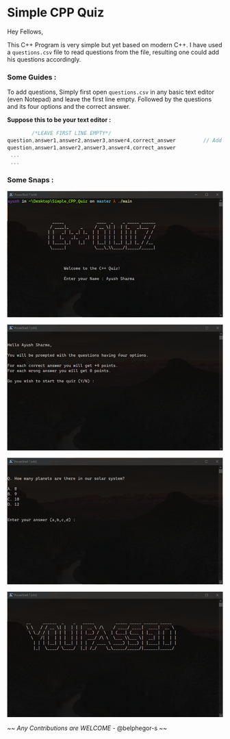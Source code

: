 # Simple CPP Quiz

Hey Fellows,

This C++ Program is very simple but yet based on modern C++. I have used a ```questions.csv``` file to read questions from the file, resulting one could add his questions accordingly.

### Some Guides :

To add questions, Simply first open ```questions.csv``` in any basic text editor (even Notepad) and leave the first line empty.
Followed by the questions and its four options and the correct answer.

__Suppose this to be your text editor :__

```c++
        /*LEAVE FIRST LINE EMPTY*/
question,answer1,answer2,answer3,answer4,correct_answer         // Add Questions here line by line as many you want
question,answer1,answer2,answer3,answer4,correct_answer
 ...
 ...
```

### Some Snaps : 

![cpp_quiz](https://github.com/belphegor-s/Simple_CPP_Quiz/blob/master/assets/1.png)

![cpp_quiz](https://github.com/belphegor-s/Simple_CPP_Quiz/blob/master/assets/2.png)

![cpp_quiz](https://github.com/belphegor-s/Simple_CPP_Quiz/blob/master/assets/3.png)

![cpp_quiz](https://github.com/belphegor-s/Simple_CPP_Quiz/blob/master/assets/4.png)


~~ _Any Contributions are WELCOME_ - @belphegor-s ~~
